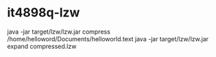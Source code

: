 # it4898q-lzw

java -jar target/lzw/lzw.jar compress /home/helloword/Documents/helloworld.text
java -jar target/lzw/lzw.jar expand compressed.lzw
